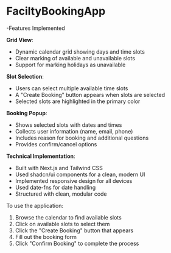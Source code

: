 # FaciltyBookingApp

-Features Implemented

**Grid View**:

- Dynamic calendar grid showing days and time slots
- Clear marking of available and unavailable slots
- Support for marking holidays as unavailable

**Slot Selection**:

- Users can select multiple available time slots
- A "Create Booking" button appears when slots are selected
- Selected slots are highlighted in the primary color

**Booking Popup**:

- Shows selected slots with dates and times
- Collects user information (name, email, phone)
- Includes reason for booking and additional questions
- Provides confirm/cancel options

**Technical Implementation**:

- Built with Next.js and Tailwind CSS
- Used shadcn/ui components for a clean, modern UI
- Implemented responsive design for all devices
- Used date-fns for date handling
- Structured with clean, modular code

To use the application:

1. Browse the calendar to find available slots
2. Click on available slots to select them
3. Click the "Create Booking" button that appears
4. Fill out the booking form
5. Click "Confirm Booking" to complete the process